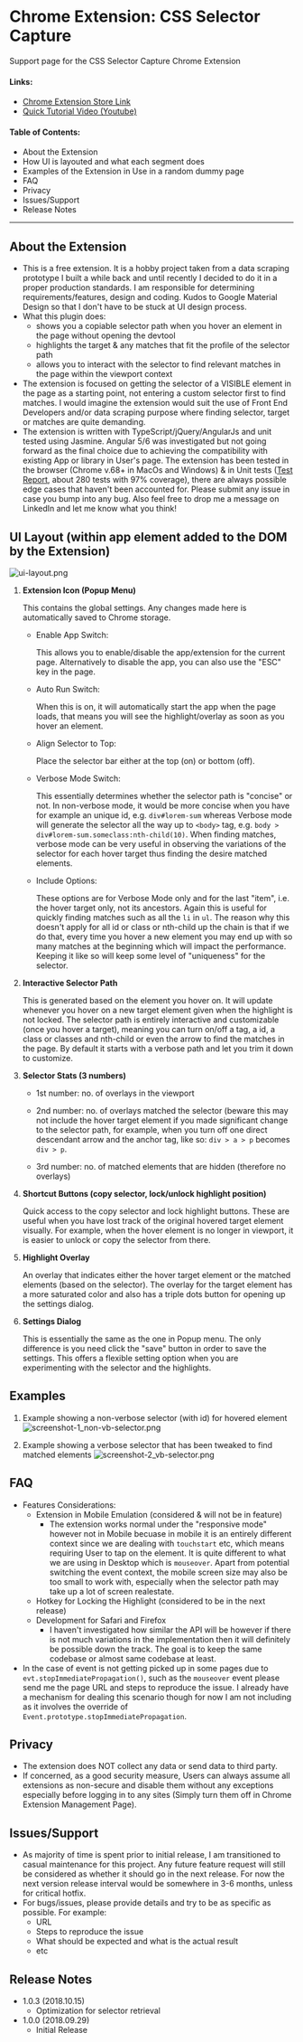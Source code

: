 # Chrome Extension: CSS Selector Capture
Support page for the CSS Selector Capture Chrome Extension

#### Links:
* [Chrome Extension Store Link](https://chrome.google.com/webstore/detail/cpnkcffhllafbdbljkmhebnpbnlhapmd)
* [Quick Tutorial Video (Youtube)](https://www.youtube.com/watch?v=kF5amjviiek)

#### Table of Contents:
* About the Extension
* How UI is layouted and what each segment does
* Examples of the Extension in Use in a random dummy page
* FAQ 
* Privacy
* Issues/Support
* Release Notes

----------------

## About the Extension
* This is a free extension. It is a hobby project taken from a data scraping prototype I built a while back and until recently I decided to do it in a proper production standards. I am responsible for determining requirements/features, design and coding. Kudos to Google Material Design so that I don't have to be stuck at UI design process.
* What this plugin does:
    * shows you a copiable selector path when you hover an element in the page without opening the devtool 
    * highlights the target & any matches that fit the profile of the selector path
    * allows you to interact with the selector to find relevant matches in the page within the viewport context
* The extension is focused on getting the selector of a VISIBLE element in the page as a starting point, not entering a custom selector first to find matches. I would imagine the extension would suit the use of Front End Developers and/or data scraping purpose where finding selector, target or matches are quite demanding. 
* The extension is written with TypeScript/jQuery/AngularJs and unit tested using Jasmine. Angular 5/6 was investigated but not going forward as the final choice due to achieving the compatibility with existing App or library in User's page. The extension has been tested  in the browser (Chrome v.68+ in MacOs and Windows) & in Unit tests ([Test Report](./ref/test-report.md), about 280 tests with 97% coverage), there are always possible edge cases that haven't been accounted for. Please submit any issue in case you bump into any bug. Also feel free to drop me a message on LinkedIn and let me know what you think!


## UI Layout (within app element added to the DOM by the Extension)
![ui-layout.png](./img/ui-layout.png)

1. **Extension Icon (Popup Menu)**

    This contains the global settings. Any changes made here is automatically saved to Chrome storage. 
    
    - Enable App Switch: 

        This allows you to enable/disable the app/extension for the current page. Alternatively to disable the app, you can also use the "ESC" key in the page.
    
    - Auto Run Switch: 

        When this is on, it will automatically start the app when the page loads, that means you will see the highlight/overlay as soon as you hover an element.

    - Align Selector to Top: 

        Place the selector bar either at the top (on) or bottom (off).
    
    - Verbose Mode Switch: 

        This essentially determines whether the selector path is "concise" or not. In non-verbose mode, it would be more concise when you have for example an unique id, e.g. `div#lorem-sum` whereas Verbose mode will generate the selector all the way up to `<body>` tag, e.g. `body > div#lorem-sum.someclass:nth-child(10)`. When finding matches, verbose mode can be very useful in observing the variations of the selector for each hover target thus finding the desire matched elements.    
    
    - Include Options: 

        These options are for Verbose Mode only and for the last "item", i.e. the hover target only, not its ancestors. Again this is useful for quickly finding matches such as all the `li` in `ul`. The reason why this doesn't apply for all id or class or nth-child up the chain is that if we do that, every time you hover a new element you may end up with so many matches at the beginning which will impact the performance. Keeping it like so will keep some level of "uniqueness" for the selector.

2. **Interactive Selector Path**

    This is generated based on the element you hover on. It will update whenever you hover on a new target element given when the highlight is not locked. The selector path is entirely interactive and customizable (once you hover a target), meaning you can turn on/off a tag, a id, a class or classes and nth-child or even the arrow to find the matches in the page. By default it starts with a verbose path and let you trim it down to customize.

3. **Selector Stats (3 numbers)**
    - 1st number: 
    no. of overlays in the viewport

    - 2nd number: 
    no. of overlays matched the selector (beware this may not include the hover target element if you made significant change to the selector path, for example, when you turn off one direct descendant arrow and the anchor tag, like so: `div > a > p` becomes `div > p`.
    
    - 3rd number: 
    no. of matched elements that are hidden (therefore no overlays)

4. **Shortcut Buttons (copy selector, lock/unlock highlight position)**

    Quick access to the copy selector and lock highlight buttons. These are useful when you have lost track of the original hovered target element visually. For example, when the hover element is no longer in viewport, it is easier to unlock or copy the selector from there.

5. **Highlight Overlay**

    An overlay that indicates either the hover target element or the matched elements (based on the selector). The overlay for the target element has a more saturated color and also has a triple dots button for opening up the settings dialog. 

6. **Settings Dialog**

    This is essentially the same as the one in Popup menu. The only difference is you need click the "save" button in order to save the settings. This offers a flexible setting option when you are experimenting with the selector and the highlights.


## Examples
1. Example showing a non-verbose selector (with id) for hovered element
![screenshot-1_non-vb-selector.png](./img/screenshot-1_non-vb-selector.png)

2. Example showing a verbose selector that has been tweaked to find matched elements
![screenshot-2_vb-selector.png](./img/screenshot-2_vb-selector.png)


## FAQ
* Features Considerations:
    * Extension in Mobile Emulation (considered & will not be in feature)
        * The extension works normal under the "responsive mode" however not in Mobile becuase in mobile it is an entirely different context since we are dealing with `touchstart` etc, which means requiring User to tap on the element. It is quite different to what we are using in Desktop which is `mouseover`. Apart from potential switching the event context, the mobile screen size may also be too small to work with, especially when the selector path may take up a lot of screen realestate.
    * Hotkey for Locking the Highlight (considered to be in the next release)
    * Development for Safari and Firefox
        * I haven't investigated how similar the API will be however if there is not much variations in the implementation then it will definitely be possible down the track. The goal is to keep the same codebase or almost same codebase at least.
* In the case of event is not getting picked up in some pages due to `evt.stopImmediatePropagation()`, such as the `mouseover` event please send me the page URL and steps to reproduce the issue. I already have a mechanism for dealing this scenario though for now I am not including as it involves the override of `Event.prototype.stopImmediatePropagation`.


## Privacy
* The extension does NOT collect any data or send data to third party. 
* If concerned, as a good security measure, Users can always assume all extensions as non-secure and disable them without any exceptions especially before logging in to any sites (Simply turn them off in Chrome Extension Management Page).


## Issues/Support
* As majority of time is spent prior to initial release, I am transitioned to casual maintenance for this project. Any future feature request will still be considered as whether it should go in the next release. For now the next version release interval would be somewhere in 3-6 months, unless for critical hotfix.
* For bugs/issues, please provide details and try to be as specific as possible. For example:
    * URL
    * Steps to reproduce the issue
    * What should be expected and what is the actual result
    * etc


## Release Notes
* 1.0.3 (2018.10.15)
    * Optimization for selector retrieval
* 1.0.0 (2018.09.29)
    * Initial Release